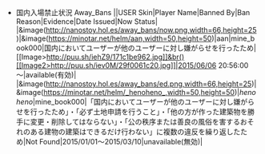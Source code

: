 * 国内入場禁止状況 Away_Bans
||USER Skin|Player Name|Banned By|Ban Reason|Evidence|Date Issued|Now Status|
|&image(http://nanostoy.hol.es/away_bans/now.png,width=66,height=25)|&image(https://minotar.net/helm/aan,width=50,height=50)|aan|mine_book000|国内においてユーザーが他のユーザーに対し嫌がらせを行ったため|[[Image>http://puu.sh/iehZ9/171c1be962.jpg]]&br()[[Image2>http://puu.sh/iev0M/29f0061c20.jpg]]|2015/06/06 20:56:00～|available(有効)|
|&image(http://nanostoy.hol.es/away_bans/ed.png,width=66,height=25)|&image(https://minotar.net/helm/_henoheno_,width=50,height=50)|_henoheno_|mine_book000|「国内においてユーザーが他のユーザーに対し嫌がらせを行ったため」・「必ず土地申請を行うこと」・「他の方が作った建築物を勝手に変更・削除してはならない」・「公の秩序または善良の風俗を害するおそれのある建物の建築はできるだけ行わない」に複数の違反を繰り返したため|Not Found|2015/01/01～2015/03/10|unavailable(無効)|
